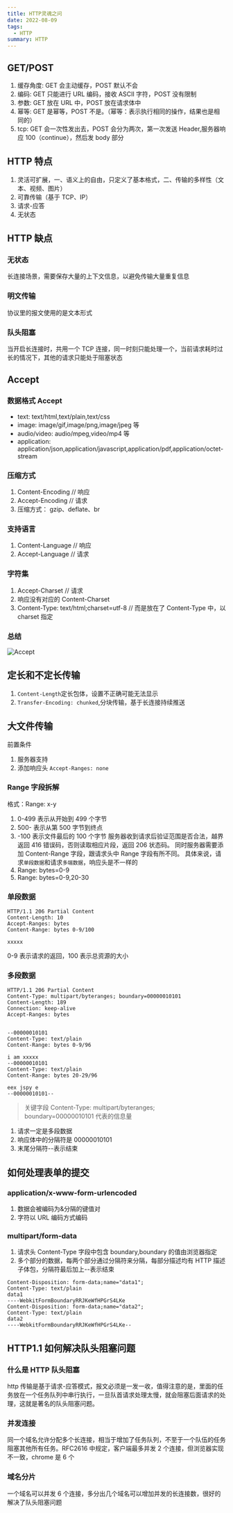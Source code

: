 ```yaml
---
title: HTTP灵魂之问
date: 2022-08-09
tags:
  - HTTP
summary: HTTP
---
```


## GET/POST

1. 缓存角度: GET 会主动缓存，POST 默认不会
2. 编码: GET 只能进行 URL 编码，接收 ASCII 字符，POST 没有限制
3. 参数: GET 放在 URL 中，POST 放在请求体中
4. 幂等: GET 是幂等，POST 不是。（幂等：表示执行相同的操作，结果也是相同的）
5. tcp: GET 会一次性发出去，POST 会分为两次，第一次发送 Header,服务器响应 100（continue），然后发 body 部分

## HTTP 特点

1. 灵活可扩展，一、语义上的自由，只定义了基本格式，二、传输的多样性（文本、视频、图片）
2. 可靠传输（基于 TCP、IP）
3. 请求-应答
4. 无状态

## HTTP 缺点

### 无状态

长连接场景，需要保存大量的上下文信息，以避免传输大量重复信息

### 明文传输

协议里的报文使用的是文本形式

### 队头阻塞

当开启长连接时，共用一个 TCP 连接，同一时刻只能处理一个，当前请求耗时过长的情况下，其他的请求只能处于阻塞状态

## Accept

### 数据格式 Accept

- text: text/html,text/plain,text/css
- image: image/gif,image/png,image/jpeg 等
- audio/video: audio/mpeg,video/mp4 等
- application: application/json,application/javascript,application/pdf,application/octet-stream

### 压缩方式

1. Content-Encoding // 响应
2. Accept-Encoding // 请求
3. 压缩方式： gzip、deflate、br

### 支持语言

1. Content-Language // 响应
2. Accept-Language // 请求

### 字符集

1. Accept-Charset // 请求
2. 响应没有对应的 Content-Charset
3. Content-Type: text/html;charset=utf-8 // 而是放在了 Content-Type 中，以 charset 指定

### 总结

![Accept](@assets/browser/Accept.png)

## 定长和不定长传输

1. `Content-Length`定长包体，设置不正确可能无法显示
2. `Transfer-Encoding: chunked`,分块传输，基于长连接持续推送

## 大文件传输

前置条件

1. 服务器支持
2. 添加响应头 `Accept-Ranges: none`

### Range 字段拆解

格式：Range: x-y

1. 0-499 表示从开始到 499 个字节
2. 500- 表示从第 500 字节到终点
3. -100 表示文件最后的 100 个字节
   服务器收到请求后验证范围是否合法，越界返回 416 错误码，否则读取相应片段，返回 206 状态码。
   同时服务器需要添加 Content-Range 字段，跟请求头中 Range 字段有所不同。
   具体来说，请求`单段数据`和请求`多端数据`，响应头是不一样的
4. Range: bytes=0-9
5. Range: bytes=0-9,20-30

### 单段数据

```
HTTP/1.1 206 Partial Content
Content-Length: 10
Accept-Ranges: bytes
Content-Range: bytes 0-9/100

xxxxx
```

0-9 表示请求的返回，100 表示总资源的大小

### 多段数据

```
HTTP/1.1 206 Partial Content
Content-Type: multipart/byteranges; boundary=00000010101
Content-Length: 189
Connection: keep-alive
Accept-Ranges: bytes


--00000010101
Content-Type: text/plain
Content-Range: bytes 0-9/96

i am xxxxx
--00000010101
Content-Type: text/plain
Content-Range: bytes 20-29/96

eex jspy e
--00000010101--
```

> 关键字段 Content-Type: multipart/byteranges; boundary=00000010101
> 代表的信息量

1. 请求一定是多段数据
2. 响应体中的分隔符是 00000010101
3. 末尾分隔符--表示结束

## 如何处理表单的提交

### application/x-www-form-urlencoded

1. 数据会被编码为&分隔的键值对
2. 字符以 URL 编码方式编码

### multipart/form-data

1. 请求头 Content-Type 字段中包含 boundary,boundary 的值由浏览器指定
2. 多个部分的数据，每两个部分通过分隔符来分隔，每部分描述均有 HTTP 描述子体包，分隔符最后加上--表示结束

```
Content-Disposition: form-data;name="data1";
Content-Type: text/plain
data1
----WebkitFormBoundaryRRJKeWfHPGrS4LKe
Content-Disposition: form-data;name="data2";
Content-Type: text/plain
data2
----WebkitFormBoundaryRRJKeWfHPGrS4LKe--
```

## HTTP1.1 如何解决队头阻塞问题

### 什么是 HTTP 队头阻塞

http 传输是基于请求-应答模式，报文必须是一发一收，值得注意的是，里面的任务放在一个任务队列中串行执行，一旦队首请求处理太慢，就会阻塞后面请求的处理，这就是著名的队头阻塞问题。

### 并发连接

同一个域名允许分配多个长连接，相当于增加了任务队列，不至于一个队伍的任务阻塞其他所有任务。RFC2616 中规定，客户端最多并发 2 个连接，但浏览器实现不一致，chrome 是 6 个

### 域名分片

一个域名可以并发 6 个连接，多分出几个域名可以增加并发的长连接数，很好的解决了队头阻塞问题
